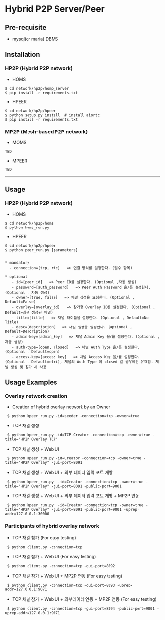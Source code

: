 # Hybrid P2P Server/Peer


## Pre-requisite
- mysql(or maria) DBMS

## Installation

### HP2P (Hybrid P2P network)
- HOMS
```
$ cd network/hp2p/homp_server
$ pip install -r requirements.txt
```

- HPEER
```
$ cd network/hp2p/hpeer
$ python setup.py install  # install aiortc 
$ pip install -r requirements.txt
```

### MP2P (Mesh-based P2P network)
- MOMS
```
TBD
```
- MPEER
```
TBD
```

---

## Usage

### HP2P (Hybrid P2P network)
- HOMS
```
$ cd network/hp2p/homs
$ python homs_run.py
```

- HPEER
```
$ cd network/hp2p/hpeer
$ python peer_run.py [parameters]


* mandatory
  - connection=[tcp, rtc]   => 연결 방식를 설정한다. (필수 항목)

* optional 
   - id=[peer_id]   => Peer ID를 설정한다. (Optional ,자동 생성)
   - password=[auth_password]   => Peer Auth Password 을/를 설정한다. (Optional , 자동 생성)
   - owner=[true, false]   => 채널 생성을 요청한다. (Optional , Default=False)
   - overlay=[overlay_id]   => 참가할 Overlay ID를 설정한다. (Optional , Default=최근 생성된 채널)
   - title=[title]   => 채널 타이틀을 설정한다. (Optional , Default=No Title)
   - desc=[description]   => 채널 설명을 설정한다. (Optional , Default=Description)
   - admin-key=[admin_key]   => 채널 Admin Key 을/를 설정한다. (Optional , 자동 생성)
   - auth-type=[open, closed]   => 채널 Auth Type 을/를 설정한다. (Optional , Default=open)
   - access-key=[access_key]   => 채널 Access Key 을/를 설정한다. (Optional , Default=etri), 채널의 Auth Type 이 closed 일 경우에만 유효함. 채널 생성 및 참가 시 사용

```

## Usage Examples

### Overlay network creation
* Creation of hybrid overlay network by an Owner
``` 
 $ python hpeer_run.py -id=seeder -connection=tcp -owner=true
```
* TCP 채널 생성
```
 $ python hpeer_run.py -id=TCP-Creator -connection=tcp -owner=true -title="HP2P Overlay TCP"
```
* TCP 채널 생성 + Web UI
```
 $ python hpeer_run.py -id=Creator -connection=tcp -owner=true -title="HP2P Overlay" -gui-port=8091
```
* TCP 채널 생성 + Web UI + 외부 데이터 입력 포트 개방
```
 $ python hpeer_run.py  -id=Creator -connection=tcp -owner=true -title="HP2P Overlay" -gui-port=8091 -public-port=9001
```
* TCP 채널 생성 + Web UI + 외부 데이터 입력 포트 개방 + MP2P 연동
```
 $ python hpeer_run.py  -id=Creator -connection=tcp -owner=true -title="HP2P Overlay" -gui-port=8091 -public-port=9001 -uprep-addr=127.0.0.1:30000
```
### Participants of hybrid overlay network
* TCP 채널 참가 (For easy testing)
```
 $ python client.py -connection=tcp 
 ```
 * TCP 채널 참가 + Web UI (For easy testing)
```
 $ python client.py -connection=tcp -gui-port=8092
 ```
 * TCP 채널 참가 + Web UI + MP2P 연동 (For easy testing)
```
 $ python client.py -connection=tcp -gui-port=8093 -uprep-addr=127.0.0.1:9071
 ```
 * TCP 채널 참가 + Web UI + 외부데이터 연동 + MP2P 연동 (For easy testing)
```
 $ python client.py -connection=tcp -gui-port=8094 -public-port=9001 -uprep-addr=127.0.0.1:9071
 ```
